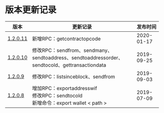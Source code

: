 # 版本更新记录

| 版本                                                         | 更新记录                                                     | 发布时间   |
| ------------------------------------------------------------ | ------------------------------------------------------------ | ---------- |
| [1.2.0.11](https://github.com/BhpAlpha/docs/tree/master/rpc/1.2.0.11) | 新增RPC：getcontractopcode                                   | 2020-01-17 |
| [1.2.0.10](https://github.com/BhpAlpha/docs/tree/master/rpc/1.2.0.10) | 修改RPC：sendfrom、sendmany、sendtoaddress、sendtoaddressorder、sendtocold、gettransactiondata | 2019-09-25 |
| [1.2.0.9](https://github.com/BhpAlpha/docs/tree/master/rpc/1.2.0.9) | 修改RPC：listsinceblock、sendfrom                            | 2019-09-03 |
| [1.2.0.8](https://github.com/BhpAlpha/docs/tree/master/rpc/1.2.0.8) | 增加RPC：exportaddresswif<br/>修改RPC：sendtocold<br/>新增命令：export wallet < path > | 2019-07-09 |

